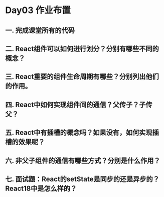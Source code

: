 # Day03 作业布置

## 一. 完成课堂所有的代码







## 二. React组件可以如何进行划分？分别有哪些不同的概念？







## 三. React重要的组件生命周期有哪些？分别列出他们的作用。







## 四. React中如何实现组件间的通信？父传子？子传父？







## 五. React中有插槽的概念吗？如果没有，如何实现插槽的效果呢？







## 六. 非父子组件的通信有哪些方式？分别是什么作用？







## 七. 面试题：React的setState是同步的还是异步的？React18中是怎么样的？































































































